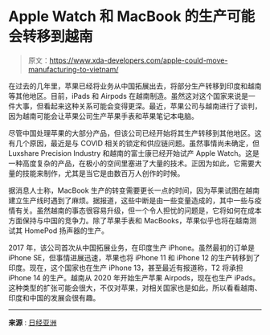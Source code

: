 # Apple Watch 和 MacBook 的生产可能会转移到越南

> 原文：<https://www.xda-developers.com/apple-could-move-manufacturing-to-vietnam/>

在过去的几年里，苹果已经将业务从中国拓展出去，将部分生产转移到印度和越南等其他地区。目前，iPads 和 Airpods 在越南制造。虽然这对这个国家来说是一件大事，但看起来这种关系可能会变得更深。最近，苹果公司与越南进行了谈判，因为越南可能会让苹果公司生产苹果手表和苹果笔记本电脑。

尽管中国处理苹果的大部分产品，但该公司已经开始将其生产转移到其他地区。这有几个原因，最近是与 COVID 相关的锁定和供应链问题。虽然事情尚未确定，但 Luxshare Precision Industry 和越南的富士康已经开始试产 Apple Watch。这是一种高度复杂的产品，在极小的空间里塞进了大量的技术。正因为如此，它需要大量的技能来制作，尤其是当它是由数百万人创作的时候。

据消息人士称，MacBook 生产的转变需要更长一点的时间，因为苹果试图在越南建立生产线时遇到了麻烦。据报道，这些中断是由一些变量造成的，其中一些与疫情有关。虽然越南的事态很容易升级，但一个令人担忧的问题是，它将如何在成本方面保持与中国的竞争力。除了苹果手表和 MacBooks，苹果似乎也将在越南测试其 HomePod 扬声器的生产。

2017 年，该公司首次从中国拓展业务，在印度生产 iPhone。虽然最初的订单是 iPhone SE，但事情进展迅速，苹果也将 iPhone 11 和 iPhone 12 的生产转移到了印度。现在，这个国家也在生产 iPhone 13，甚至最近有报道称，T2 将承担 iPhone 14 的生产。越南从 2020 年开始生产苹果 Airpods，现在也生产 iPads。这种类型的扩张可能会很大，不仅对苹果，对相关国家也是如此，所以看看越南、印度和中国的发展会很有趣。

* * *

**来源** : [日经亚洲](https://asia.nikkei.com/Business/Technology/Vietnam-to-make-Apple-Watch-and-MacBook-for-first-time-ever)